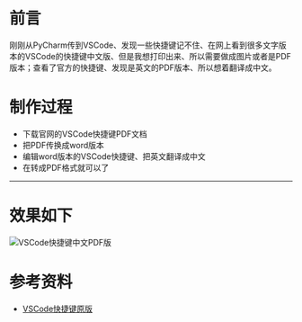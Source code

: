 # 前言

刚刚从PyCharm传到VSCode、发现一些快捷键记不住、在网上看到很多文字版本的VSCode的快捷键中文版、但是我想打印出来、所以需要做成图片或者是PDF版本；查看了官方的快捷键、发现是英文的PDF版本、所以想着翻译成中文。

# 制作过程
- 下载官网的VSCode快捷键PDF文档
- 把PDF传换成word版本
- 编辑word版本的VSCode快捷键、把英文翻译成中文
- 在转成PDF格式就可以了
----

# 效果如下
![VSCode快捷键中文PDF版](https://i.imgur.com/aVhT5MC.png)


# 参考资料
- [VSCode快捷键原版](https://code.visualstudio.com/shortcuts/keyboard-shortcuts-windows.pdf)


